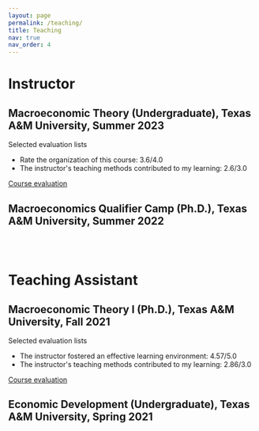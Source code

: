 ```yaml
---
layout: page
permalink: /teaching/
title: Teaching
nav: true
nav_order: 4
---
```

<div class="publications">

<h1>Instructor</h1>
<h2>Macroeconomic Theory (Undergraduate), Texas A&M University, Summer 2023 </h2>
Selected evaluation lists
<ul>
  <li>Rate the organization of this course: 3.6/4.0</li>
  <li>The instructor's teaching methods contributed to my learning: 2.6/3.0</li>
</ul>
<a
            href="https://geumbipark.github.io/assets/pdf/survey_results_aggregate_20230820_2027.pdf"
            target="_blank"
            >Course evaluation</a>
<h2>Macroeconomics Qualifier Camp (Ph.D.), Texas A&M University, Summer 2022</h2>
<br>
<br>

<h1>Teaching Assistant</h1>
<h2>Macroeconomic Theory I (Ph.D.), Texas A&M University, Fall 2021</h2>
Selected evaluation lists
<ul>
  <li>The instructor fostered an effective learning environment: 4.57/5.0</li>
  <li>The instructor's teaching methods contributed to my learning: 2.86/3.0</li>
</ul>
<a
            href="https://geumbipark.github.io/assets/pdf/survey_results_aggregate_20220107_1743.pdf"
            target="_blank"
            >Course evaluation</a>
<h2>Economic Development (Undergraduate), Texas A&M University, Spring 2021</h2>
